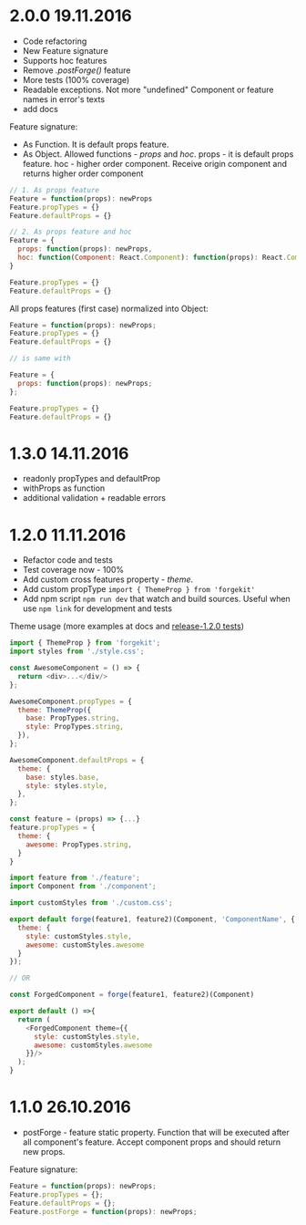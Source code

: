 # 2.0.0 19.11.2016

* Code refactoring
* New Feature signature
* Supports hoc features
* Remove *.postForge()* feature
* More tests (100% coverage)
* Readable exceptions. Not more "undefined" Component or feature names in error's texts
* add docs

Feature signature:

* As Function. It is default props feature.
* As Object. Allowed functions - *props* and *hoc*. props - it is default props feature. hoc - higher order component. Receive origin component and returns higher order component

```js
// 1. As props feature
Feature = function(props): newProps
Feature.propTypes = {}
Feature.defaultProps = {}

// 2. As props feature and hoc
Feature = {
  props: function(props): newProps,
  hoc: function(Component: React.Component): function(props): React.Component
}

Feature.propTypes = {}
Feature.defaultProps = {}
```

All props features (first case) normalized into Object:

```js
Feature = function(props): newProps;
Feature.propTypes = {}
Feature.defaultProps = {}

// is same with

Feature = {
  props: function(props): newProps;
};

Feature.propTypes = {}
Feature.defaultProps = {}
```

# 1.3.0 14.11.2016

* readonly propTypes and defaultProp
* withProps as function
* additional validation + readable errors

# 1.2.0 11.11.2016

* Refactor code and tests
* Test coverage now - 100%
* Add custom cross features property - *theme*.
* Add custom propType `import { ThemeProp } from 'forgekit'`
* Add npm script `npm run dev` that watch and build sources. Useful when use `npm link` for development and tests

Theme usage (more examples at docs and [release-1.2.0 tests](__tests__/release-1.2.0.js))

```js
import { ThemeProp } from 'forgekit';
import styles from './style.css';

const AwesomeComponent = () => {
  return <div>...</div/>
};

AwesomeComponent.propTypes = {
  theme: ThemeProp({
    base: PropTypes.string,
    style: PropTypes.string,
  }),
};

AwesomeComponent.defaultProps = {
  theme: {
    base: styles.base,
    style: styles.style,
  },
};

const feature = (props) => {...}
feature.propTypes = {
  theme: {
    awesome: PropTypes.string,
  }
}
```

```js
import feature from './feature';
import Component from './component';

import customStyles from './custom.css';

export default forge(feature1, feature2)(Component, 'ComponentName', {
  theme: {
    style: customStyles.style,
    awesome: customStyles.awesome
  }
});

// OR

const ForgedComponent = forge(feature1, feature2)(Component)

export default () =>{
  return (
    <ForgedComponent theme={{
      style: customStyles.style,
      awesome: customStyles.awesome
    }}/>
  );
}

```

# 1.1.0 26.10.2016

* postForge - feature static property. Function that will be executed after all component's feature. Accept component props and should return new props.

Feature signature:

```js
Feature = function(props): newProps;
Feature.propTypes = {};
Feature.defaultProps = {};
Feature.postForge = function(props): newProps;
```
